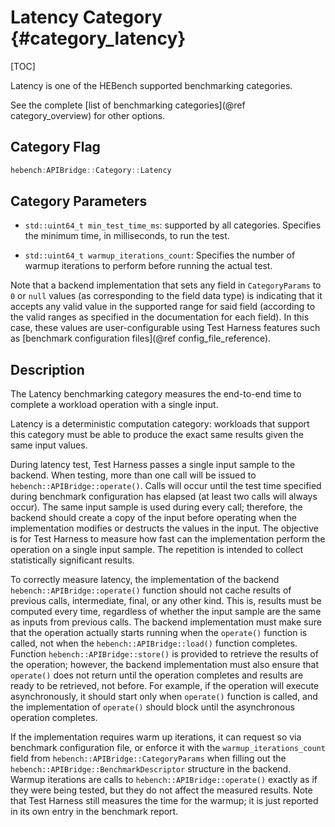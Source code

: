Latency Category                {#category_latency}
========================

[TOC]

Latency is one of the HEBench supported benchmarking categories.

See the complete [list of benchmarking categories](@ref category_overview) for other options.

## Category Flag

```cpp
hebench:APIBridge::Category::Latency
```

## Category Parameters

- `std::uint64_t min_test_time_ms`: supported by all categories.
  Specifies the minimum time, in milliseconds, to run the test.

- `std::uint64_t warmup_iterations_count`:
  Specifies the number of warmup iterations to perform before running the actual test.

Note that a backend implementation that sets any field in `CategoryParams` to `0` or `null` values (as corresponding to the field data type) is indicating that it accepts any valid value in the supported range for said field (according to the valid ranges as specified in the documentation for each field). In this case, these values are user-configurable using Test Harness features such as [benchmark configuration files](@ref config_file_reference).

## Description

The Latency benchmarking category measures the end-to-end time to complete a workload operation with a single input.

Latency is a deterministic computation category: workloads that support this category must be able to produce the exact same results given the same input values.

During latency test, Test Harness passes a single input sample to the backend. When testing, more than one call will be issued to `hebench::APIBridge::operate()`. Calls will occur until the test time specified during benchmark configuration has elapsed (at least two calls will always occur). The same input sample is used during every call; therefore, the backend should create a copy of the input before operating when the implementation modifies or destructs the values in the input. The objective is for Test Harness to measure how fast can the implementation perform the operation on a single input sample. The repetition is intended to collect statistically significant results.

To correctly measure latency, the implementation of the backend `hebench::APIBridge::operate()` function should not cache results of previous calls, intermediate, final, or any other kind. This is, results must be computed every time, regardless of whether the input sample are the same as inputs from previous calls. The backend implementation must make sure that the operation actually starts running when the `operate()` function is called, not when the `hebench::APIBridge::load()` function completes. Function `hebench::APIBridge::store()` is provided to retrieve the results of the operation; however, the backend implementation must also ensure that `operate()` does not return until the operation completes and results are ready to be retrieved, not before. For example, if the operation will execute asynchronously, it should start only when `operate()` function is called, and the implementation of `operate()` should block until the asynchronous operation completes.

If the implementation requires warm up iterations, it can request so via benchmark configuration file, or enforce it with the `warmup_iterations_count` field from `hebench::APIBridge::CategoryParams` when filling out the `hebench::APIBridge::BenchmarkDescriptor` structure in the backend. Warmup iterations are calls to `hebench::APIBridge::operate()` exactly as if they were being tested, but they do not affect the measured results. Note that Test Harness still measures the time for the warmup; it is just reported in its own entry in the benchmark report.
